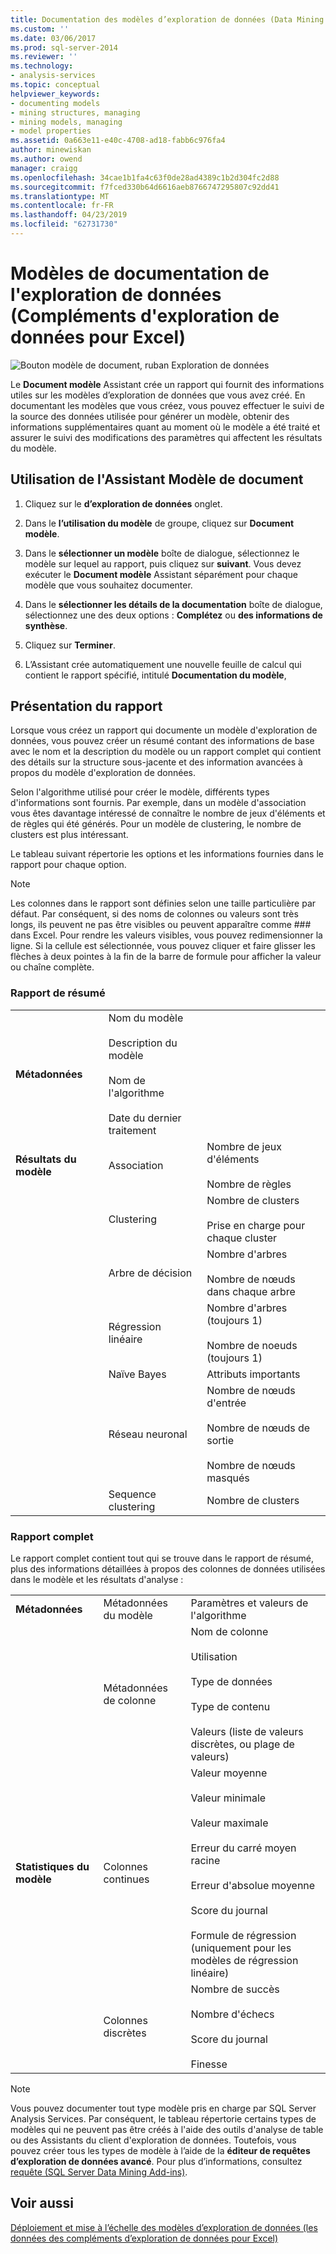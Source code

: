 ```yaml
---
title: Documentation des modèles d’exploration de données (Data Mining Add-ins pour Excel) | Microsoft Docs
ms.custom: ''
ms.date: 03/06/2017
ms.prod: sql-server-2014
ms.reviewer: ''
ms.technology:
- analysis-services
ms.topic: conceptual
helpviewer_keywords:
- documenting models
- mining structures, managing
- mining models, managing
- model properties
ms.assetid: 0a663e11-e40c-4708-ad18-fabb6c976fa4
author: minewiskan
ms.author: owend
manager: craigg
ms.openlocfilehash: 34cae1b1fa4c63f0de28ad4389c1b2d304fc2d88
ms.sourcegitcommit: f7fced330b64d6616aeb8766747295807c92dd41
ms.translationtype: MT
ms.contentlocale: fr-FR
ms.lasthandoff: 04/23/2019
ms.locfileid: "62731730"
---
```

# <a name="documenting-mining-models-data-mining-add-ins-for-excel"></a>Modèles de documentation de l'exploration de données (Compléments d'exploration de données pour Excel)
  ![Bouton modèle de document, ruban Exploration de données](media/dmc-docmodel.gif "bouton modèle de Document, ruban Exploration de données")  
  
 Le **Document modèle** Assistant crée un rapport qui fournit des informations utiles sur les modèles d’exploration de données que vous avez créé. En documentant les modèles que vous créez, vous pouvez effectuer le suivi de la source des données utilisée pour générer un modèle, obtenir des informations supplémentaires quant au moment où le modèle a été traité et assurer le suivi des modifications des paramètres qui affectent les résultats du modèle.  
  
## <a name="using-the-document-model-wizard"></a>Utilisation de l'Assistant Modèle de document  
  
1.  Cliquez sur le **d’exploration de données** onglet.  
  
2.  Dans le **l’utilisation du modèle** de groupe, cliquez sur **Document modèle**.  
  
3.  Dans le **sélectionner un modèle** boîte de dialogue, sélectionnez le modèle sur lequel au rapport, puis cliquez sur **suivant**. Vous devez exécuter le **Document modèle** Assistant séparément pour chaque modèle que vous souhaitez documenter.  
  
4.  Dans le **sélectionner les détails de la documentation** boîte de dialogue, sélectionnez une des deux options : **Complétez** ou **des informations de synthèse**.  
  
5.  Cliquez sur **Terminer**.  
  
6.  L’Assistant crée automatiquement une nouvelle feuille de calcul qui contient le rapport spécifié, intitulé **Documentation du modèle**,  
  
## <a name="understanding-the-report"></a>Présentation du rapport  
 Lorsque vous créez un rapport qui documente un modèle d'exploration de données, vous pouvez créer un résumé contant des informations de base avec le nom et la description du modèle ou un rapport complet qui contient des détails sur la structure sous-jacente et des information avancées à propos du modèle d'exploration de données.  
  
 Selon l'algorithme utilisé pour créer le modèle, différents types d'informations sont fournis. Par exemple, dans un modèle d'association vous êtes davantage intéressé de connaître le nombre de jeux d'éléments et de règles qui été générés. Pour un modèle de clustering, le nombre de clusters est plus intéressant.  
  
 Le tableau suivant répertorie les options et les informations fournies dans le rapport pour chaque option.  
  
> [!NOTE]  
>  Les colonnes dans le rapport sont définies selon une taille particulière par défaut. Par conséquent, si des noms de colonnes ou valeurs sont très longs, ils peuvent ne pas être visibles ou peuvent apparaître comme ### dans Excel. Pour rendre les valeurs visibles, vous pouvez redimensionner la ligne. Si la cellule est sélectionnée, vous pouvez cliquer et faire glisser les flèches à deux pointes à la fin de la barre de formule pour afficher la valeur ou chaîne complète.  
  
### <a name="summary-report"></a>Rapport de résumé  
  
||||  
|-|-|-|  
|**Métadonnées**|Nom du modèle<br /><br /> Description du modèle<br /><br /> Nom de l'algorithme<br /><br /> Date du dernier traitement||  
|**Résultats du modèle**|Association|Nombre de jeux d'éléments<br /><br /> Nombre de règles|  
||Clustering|Nombre de clusters<br /><br /> Prise en charge pour chaque cluster|  
||Arbre de décision|Nombre d'arbres<br /><br /> Nombre de nœuds dans chaque arbre|  
||Régression linéaire|Nombre d'arbres (toujours 1)<br /><br /> Nombre de noeuds (toujours 1)|  
||Naïve Bayes|Attributs importants|  
||Réseau neuronal|Nombre de nœuds d'entrée<br /><br /> Nombre de nœuds de sortie<br /><br /> Nombre de nœuds masqués|  
||Sequence clustering|Nombre de clusters|  
  
### <a name="complete-report"></a>Rapport complet  
 Le rapport complet contient tout qui se trouve dans le rapport de résumé, plus des informations détaillées à propos des colonnes de données utilisées dans le modèle et les résultats d'analyse :  
  
||||  
|-|-|-|  
|**Métadonnées**|Métadonnées du modèle|Paramètres et valeurs de l'algorithme|  
||Métadonnées de colonne|Nom de colonne<br /><br /> Utilisation<br /><br /> Type de données<br /><br /> Type de contenu<br /><br /> Valeurs (liste de valeurs discrètes, ou plage de valeurs)|  
|**Statistiques du modèle**|Colonnes continues|Valeur moyenne<br /><br /> Valeur minimale<br /><br /> Valeur maximale<br /><br /> Erreur du carré moyen racine<br /><br /> Erreur d'absolue moyenne<br /><br /> Score du journal<br /><br /> Formule de régression (uniquement pour les modèles de régression linéaire)|  
||Colonnes discrètes|Nombre de succès<br /><br /> Nombre d'échecs<br /><br /> Score du journal<br /><br /> Finesse|  
  
> [!NOTE]  
>  Vous pouvez documenter tout type modèle pris en charge par SQL Server Analysis Services. Par conséquent, le tableau répertorie certains types de modèles qui ne peuvent pas être créés à l'aide des outils d'analyse de table ou des Assistants du client d'exploration de données. Toutefois, vous pouvez créer tous les types de modèle à l’aide de la **éditeur de requêtes d’exploration de données avancé**. Pour plus d’informations, consultez [requête &#40;SQL Server Data Mining Add-ins&#41;](query-sql-server-data-mining-add-ins.md).  
  
## <a name="see-also"></a>Voir aussi  
 [Déploiement et mise à l’échelle des modèles d’exploration de données &#40;les données des compléments d’exploration de données pour Excel&#41;](deploying-and-scaling-mining-models-data-mining-add-ins-for-excel.md)  
  
  
